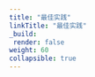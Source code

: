 ```yaml
---
title: "最佳实践"
linkTitle: "最佳实践"
_build:
 render: false 
weight: 60
collapsible: true
---
```

